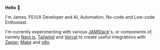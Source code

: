 **Hello** 👋

I'm James. FE/UX Developer and AI, Automation, No-code and Low-code Enthusiast.

I'm currently experimenting with various [JAMStack](https://jamstack.org)'s, or components of, namely [Next.js](https://nextjs.org/), [Tailwind](https://tailwindcss.com/) and [Vercel](https://vercel.com/) to create useful integrations with [Zapier](https://zapier.com/), [Make](https://www.make.com/en) and [n8n](https://n8n.io/).
